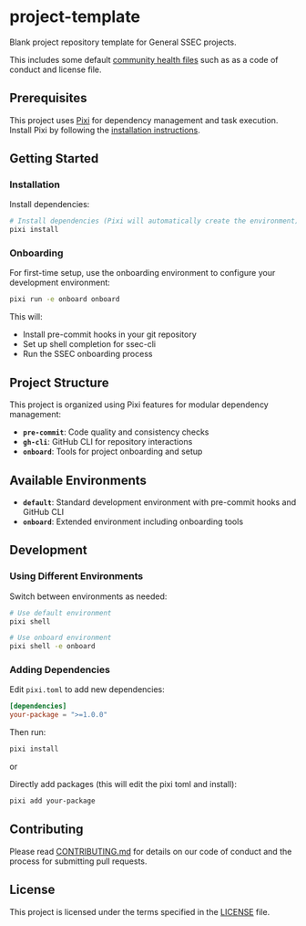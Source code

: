 # project-template

Blank project repository template for General SSEC projects.

This includes some default
[community health files](https://docs.github.com/en/communities/setting-up-your-project-for-healthy-contributions/creating-a-default-community-health-file#supported-file-types)
such as as a code of conduct and license file.

## Prerequisites

This project uses [Pixi](https://pixi.sh) for dependency management and task
execution. Install Pixi by following the
[installation instructions](https://pixi.sh/latest/#installation).

## Getting Started

### Installation

Install dependencies:

```bash
# Install dependencies (Pixi will automatically create the environment)
pixi install
```

### Onboarding

For first-time setup, use the onboarding environment to configure your
development environment:

```bash
pixi run -e onboard onboard
```

This will:

- Install pre-commit hooks in your git repository
- Set up shell completion for ssec-cli
- Run the SSEC onboarding process

## Project Structure

This project is organized using Pixi features for modular dependency management:

- **`pre-commit`**: Code quality and consistency checks
- **`gh-cli`**: GitHub CLI for repository interactions
- **`onboard`**: Tools for project onboarding and setup

## Available Environments

- **`default`**: Standard development environment with pre-commit hooks and
  GitHub CLI
- **`onboard`**: Extended environment including onboarding tools

## Development

### Using Different Environments

Switch between environments as needed:

```bash
# Use default environment
pixi shell

# Use onboard environment
pixi shell -e onboard
```

### Adding Dependencies

Edit `pixi.toml` to add new dependencies:

```toml
[dependencies]
your-package = ">=1.0.0"
```

Then run:

```bash
pixi install
```

or

Directly add packages (this will edit the pixi toml and install):

```bash
pixi add your-package
```

## Contributing

Please read [CONTRIBUTING.md](CONTRIBUTING.md) for details on our code of
conduct and the process for submitting pull requests.

## License

This project is licensed under the terms specified in the [LICENSE](LICENSE)
file.
